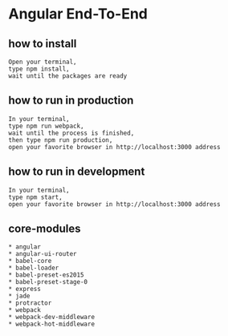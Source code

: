 Angular End-To-End
=====================

## how to install

```
Open your terminal,
type npm install,
wait until the packages are ready
```

## how to run in production

```
In your terminal,
type npm run webpack,
wait until the process is finished,
then type npm run production,
open your favorite browser in http://localhost:3000 address
```

## how to run in development

```
In your terminal,
type npm start,
open your favorite browser in http://localhost:3000 address
```

## core-modules
```
* angular
* angular-ui-router
* babel-core
* babel-loader
* babel-preset-es2015
* babel-preset-stage-0
* express
* jade
* protractor
* webpack
* webpack-dev-middleware
* webpack-hot-middleware
```
